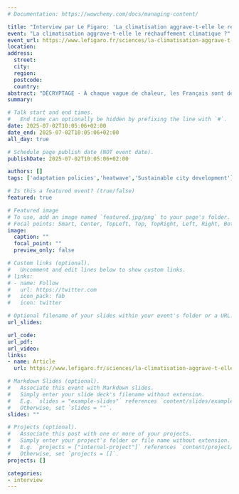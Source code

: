 ```yaml
---
# Documentation: https://wowchemy.com/docs/managing-content/

title: "Interview par Le Figaro: 'La climatisation aggrave-t-elle le réchauffement climatique ?'"
event: "La climatisation aggrave-t-elle le réchauffement climatique ?"
event_url: https://www.lefigaro.fr/sciences/la-climatisation-aggrave-t-elle-le-rechauffement-climatique-20250701
location:
address:
  street:
  city:
  region:
  postcode:
  country:
abstract: "DÉCRYPTAGE - À chaque vague de chaleur, les Français sont de plus en plus nombreux à songer à investir dans un climatiseur, non sans une certaine culpabilité. Mais est-elle vraiment justifiée ?" 
summary:

# Talk start and end times.
#   End time can optionally be hidden by prefixing the line with `#`.
date: 2025-07-02T10:05:06+02:00
date_end: 2025-07-02T10:05:06+02:00
all_day: true

# Schedule page publish date (NOT event date).
publishDate: 2025-07-02T10:05:06+02:00

authors: []
tags: ['adaptation policies','heatwave','Sustainable city development']

# Is this a featured event? (true/false)
featured: true

# Featured image
# To use, add an image named `featured.jpg/png` to your page's folder. 
# Focal points: Smart, Center, TopLeft, Top, TopRight, Left, Right, BottomLeft, Bottom, BottomRight.
image:
  caption: ""
  focal_point: ""
  preview_only: false

# Custom links (optional).
#   Uncomment and edit lines below to show custom links.
# links:
# - name: Follow
#   url: https://twitter.com
#   icon_pack: fab
#   icon: twitter

# Optional filename of your slides within your event's folder or a URL.
url_slides:

url_code:
url_pdf:
url_video:
links:
- name: Article
  url: https://www.lefigaro.fr/sciences/la-climatisation-aggrave-t-elle-le-rechauffement-climatique-20250701

# Markdown Slides (optional).
#   Associate this event with Markdown slides.
#   Simply enter your slide deck's filename without extension.
#   E.g. `slides = "example-slides"` references `content/slides/example-slides.md`.
#   Otherwise, set `slides = ""`.
slides: ""

# Projects (optional).
#   Associate this post with one or more of your projects.
#   Simply enter your project's folder or file name without extension.
#   E.g. `projects = ["internal-project"]` references `content/project/deep-learning/index.md`.
#   Otherwise, set `projects = []`.
projects: []

categories:
- interview
---
```

